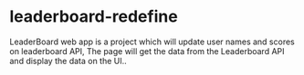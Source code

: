 # leaderboard-redefine
LeaderBoard web app is a project which will update user names and scores on leaderboard API, The page will get the data from the Leaderboard API and display the data on the UI.. 
